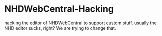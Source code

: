 # NHDWebCentral-Hacking
hacking the editor of NHDWebCentral to support custom stuff.
usually the NHD editor sucks, right?
We are trying to change that. 